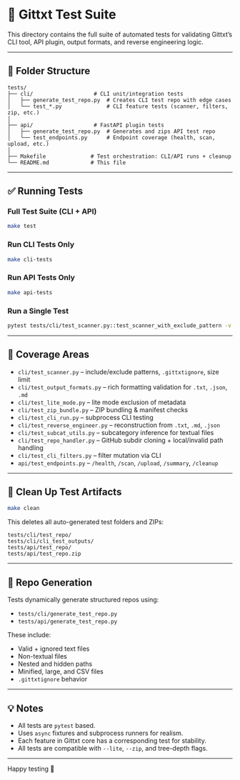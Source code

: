 # 🧪 Gittxt Test Suite

This directory contains the full suite of automated tests for validating Gittxt’s CLI tool, API plugin, output formats, and reverse engineering logic.

---

## 📁 Folder Structure

```
tests/
├── cli/                   # CLI unit/integration tests
│   ├── generate_test_repo.py  # Creates CLI test repo with edge cases
│   └── test_*.py              # CLI feature tests (scanner, filters, zip, etc.)
│
├── api/                   # FastAPI plugin tests
│   ├── generate_test_repo.py  # Generates and zips API test repo
│   └── test_endpoints.py      # Endpoint coverage (health, scan, upload, etc.)
│
├── Makefile              # Test orchestration: CLI/API runs + cleanup
└── README.md             # This file
```

---

## ✅ Running Tests

### Full Test Suite (CLI + API)
```bash
make test
```

### Run CLI Tests Only
```bash
make cli-tests
```

### Run API Tests Only
```bash
make api-tests
```

### Run a Single Test
```bash
pytest tests/cli/test_scanner.py::test_scanner_with_exclude_pattern -v
```

---

## 🧪 Coverage Areas

- `cli/test_scanner.py` – include/exclude patterns, `.gittxtignore`, size limit
- `cli/test_output_formats.py` – rich formatting validation for `.txt`, `.json`, `.md`
- `cli/test_lite_mode.py` – lite mode exclusion of metadata
- `cli/test_zip_bundle.py` – ZIP bundling & manifest checks
- `cli/test_cli_run.py` – subprocess CLI testing
- `cli/test_reverse_engineer.py` – reconstruction from `.txt`, `.md`, `.json`
- `cli/test_subcat_utils.py` – subcategory inference for textual files
- `cli/test_repo_handler.py` – GitHub subdir cloning + local/invalid path handling
- `cli/test_cli_filters.py` – filter mutation via CLI
- `api/test_endpoints.py` – `/health`, `/scan`, `/upload`, `/summary`, `/cleanup`

---

## 🧼 Clean Up Test Artifacts

```bash
make clean
```

This deletes all auto-generated test folders and ZIPs:
```
tests/cli/test_repo/
tests/cli/cli_test_outputs/
tests/api/test_repo/
tests/api/test_repo.zip
```

---

## 🔄 Repo Generation

Tests dynamically generate structured repos using:
- `tests/cli/generate_test_repo.py`
- `tests/api/generate_test_repo.py`

These include:
- Valid + ignored text files
- Non-textual files
- Nested and hidden paths
- Minified, large, and CSV files
- `.gittxtignore` behavior

---

## 💡 Notes

- All tests are `pytest` based.
- Uses `async` fixtures and subprocess runners for realism.
- Each feature in Gittxt core has a corresponding test for stability.
- All tests are compatible with `--lite`, `--zip`, and tree-depth flags.

---

Happy testing 🚀

